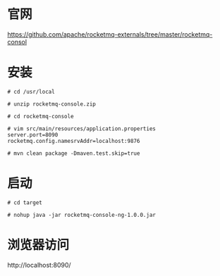 # 官网
https://github.com/apache/rocketmq-externals/tree/master/rocketmq-consol

# 安装
```
# cd /usr/local

# unzip rocketmq-console.zip

# cd rocketmq-console

# vim src/main/resources/application.properties
server.port=8090
rocketmq.config.namesrvAddr=localhost:9876

# mvn clean package -Dmaven.test.skip=true
```

# 启动
```
# cd target

# nohup java -jar rocketmq-console-ng-1.0.0.jar
```

# 浏览器访问
http://localhost:8090/
